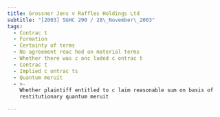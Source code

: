 ```yaml
---
title: Grossner Jens v Raffles Holdings Ltd
subtitle: "[2003] SGHC 290 / 28\_November\_2003"
tags:
  - Contrac t
  - Formation
  - Certainty of terms
  - No agreement reac hed on material terms
  - Whether there was c onc luded c ontrac t
  - Contrac t
  - Implied c ontrac ts
  - Quantum meruit
  - >-
    Whether plaintiff entitled to c laim reasonable sum on basis of
    restitutionary quantum meruit

---
```


